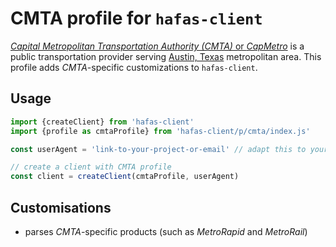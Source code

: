 # CMTA profile for `hafas-client`

[*Capital Metropolitan Transportation Authority (CMTA)* or *CapMetro*](https://en.wikipedia.org/wiki/Capital_Metropolitan_Transportation_Authority) is a public transportation provider serving [Austin, Texas](https://en.wikipedia.org/wiki/Austin,_Texas) metropolitan area. This profile adds *CMTA*-specific customizations to `hafas-client`.

## Usage

```js
import {createClient} from 'hafas-client'
import {profile as cmtaProfile} from 'hafas-client/p/cmta/index.js'

const userAgent = 'link-to-your-project-or-email' // adapt this to your project!

// create a client with CMTA profile
const client = createClient(cmtaProfile, userAgent)
```


## Customisations

- parses *CMTA*-specific products (such as *MetroRapid* and *MetroRail*)
